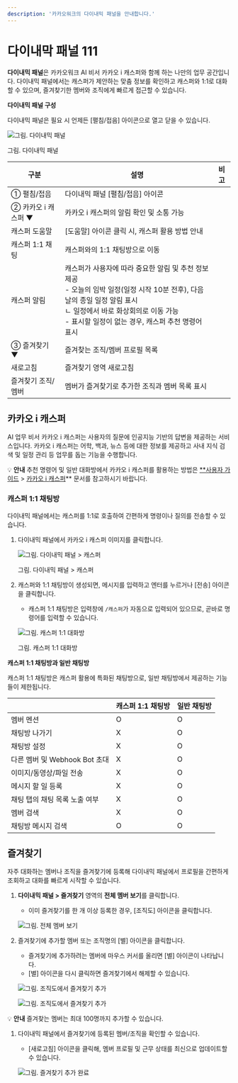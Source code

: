 ```yaml
---
description: '카카오워크의 다이내믹 패널을 안내합니다.'
---
```


# 다이내막 패널 111
**다이내믹 패널**은 카카오워크 AI 비서 카카오 i 캐스퍼와 함께 하는 나만의 업무 공간입니다. 다이내믹 패널에서는 캐스퍼가 제안하는 맞춤 정보를 확인하고 캐스퍼와 1:1로 대화할 수 있으며, 즐겨찾기한 멤버와 조직에게 빠르게 접근할 수 있습니다. 

**다이내믹 패널 구성** 

다이내믹 패널은 필요 시 언제든 [펼침/접음] 아이콘으로 열고 닫을 수 있습니다. 

![그림. 다이내믹 패널](https://s3-us-west-2.amazonaws.com/secure.notion-static.com/c2c2526e-7554-4463-a4b3-289fc96d6b9d/%EA%B7%B8%EB%A6%BC._%EB%8B%A4%EC%9D%B4%EB%82%98%EB%AF%B9_%ED%8C%A8%EB%84%90_(2).png)

그림. 다이내믹 패널

| 구분 | 설명 | 비고 |
| --- | --- | --- |
| ① 펼침/접음 | 다이내믹 패널 [펼침/접음] 아이콘 |  |
| ② 카카오 i 캐스퍼 ▼ | 카카오 i 캐스퍼의 알림 확인 및 소통 가능 |  |
|      캐스퍼 도움말 | [도움말] 아이콘 클릭 시, 캐스퍼 활용 방법 안내 |  |
|      캐스퍼 1:1 채팅 | 캐스퍼와의 1:1 채팅방으로 이동 |  |
|      캐스퍼 알림 | 캐스퍼가 사용자에 따라 중요한 알림 및 추천 정보 제공<br>- 오늘의 임박 일정(일정 시작 10분 전후), 다음 날의 종일 일정 알림 표시 <br>ㄴ 일정에서 바로 화상회의로 이동 가능<br>- 표시할 일정이 없는 경우, 캐스퍼 추천 명령어 표시 |  |
| ③ 즐겨찾기 ▼ | 즐겨찾는 조직/멤버 프로필 목록 |  |
|      새로고침 | 즐겨찾기 영역 새로고침 |  |
|      즐겨찾기 조직/멤버 | 멤버가 즐겨찾기로 추가한 조직과 멤버 목록 표시 |  |

## 카카오 i 캐스퍼

AI 업무 비서 카카오 i 캐스퍼는 사용자의 질문에 인공지능 기반의 답변을 제공하는 서비스입니다. 카카오 i 캐스퍼는 어학, 백과, 뉴스 등에 대한 정보를 제공하고 사내 지식 검색 및 일정 관리 등 업무를 돕는 기능을 수행합니다. 

💡 **안내**
추천 명령어 및 일반 대화방에서 카카오 i 캐스퍼를 활용하는 방법은 [**사용자 가이드](https://www.notion.so/9-fa769d0d66bd450baabd7df78202eab2) > [카카오 i 캐스퍼](https://kakaowork.oopy.io/user/kasper)** 문서를 참고하시기 바랍니다.


### 캐스퍼 1:1 채팅방

다이내믹 패널에서는 캐스퍼를 1:1로 호출하여 간편하게 명령이나 질의를 전송할 수 있습니다. 

1. 다이내믹 패널에서 카카오 i 캐스퍼 이미지를 클릭합니다.
    
    ![그림. 다이내믹 패널 > 캐스퍼 ](https://s3-us-west-2.amazonaws.com/secure.notion-static.com/77970cf1-13f4-443f-a8e0-22c9eb5c2667/%EA%B7%B8%EB%A6%BC._%EB%8B%A4%EC%9D%B4%EB%82%98%EB%AF%B9_%ED%8C%A8%EB%84%90___%EC%BA%90%EC%8A%A4%ED%8D%BC.png)
    
    그림. 다이내믹 패널 > 캐스퍼 
    
2. 캐스퍼와 1:1 채팅방이 생성되면, 메시지를 입력하고 엔터를 누르거나 [전송] 아이콘을 클릭합니다. 
    - 캐스퍼 1:1 채팅방은 입력창에 `/캐스퍼`가 자동으로 입력되어 있으므로, 곧바로 명령어를 입력할 수 있습니다.
    
    ![그림. 캐스퍼 1:1 대화방](https://s3-us-west-2.amazonaws.com/secure.notion-static.com/51a0dd68-01f4-44ab-b4a9-7c6380a5c571/%EA%B7%B8%EB%A6%BC._%EC%BA%90%EC%8A%A4%ED%8D%BC_1_1_%EB%8C%80%ED%99%94%EB%B0%A9.png)
    
    그림. 캐스퍼 1:1 대화방
    

**캐스퍼 1:1 채팅방과 일반 채팅방**


캐스퍼 1:1 채팅방은 캐스퍼 활용에 특화된 채팅방으로, 일반 채팅방에서 제공하는 기능들이 제한됩니다.

|  | 캐스퍼 1:1 채팅방 | 일반 채팅방 |
| --- | --- | --- |
| 멤버 멘션 | O | O |
| 채팅방 나가기 | X | O |
| 채팅방 설정 | X | O |
| 다른 멤버 및 Webhook Bot 초대 | X | O |
| 이미지/동영상/파일 전송 | X | O |
| 메시지 할 일 등록 | X | O |
| 채팅 탭의 채팅 목록 노출 여부 | X | O |
| 멤버 검색 | X | O |
| 채팅방 메시지 검색 | O | O |

## 즐겨찾기

자주 대화하는 멤버나 조직을 즐겨찾기에 등록해 다이내믹 패널에서 프로필을 간편하게 조회하고 대화를 빠르게 시작할 수 있습니다. 

1. **다이내믹 패널 > 즐겨찾기** 영역의 **전체 멤버 보기**를 클릭합니다. 
    - 이미 즐겨찾기를 한 개 이상 등록한 경우, [조직도] 아이콘을 클릭합니다.
    
    ![그림. 전체 멤버 보기](https://s3-us-west-2.amazonaws.com/secure.notion-static.com/d1d45bd0-b673-46b0-81a8-f2d1b2a24594/%EA%B7%B8%EB%A6%BC._%EC%A0%84%EC%B2%B4_%EB%A9%A4%EB%B2%84_%EB%B3%B4%EA%B8%B0.png)
    
  
    
2. 즐겨찾기에 추가할 멤버 또는 조직명의 [별] 아이콘을 클릭합니다. 
    - 즐겨찾기에 추가하려는 멤버에 마우스 커서를 올리면 [별] 아이콘이 나타납니다.
    - [별] 아이콘을 다시 클릭하면 즐겨찾기에서 해제할 수 있습니다.
    
    ![그림. 조직도에서 즐겨찾기 추가](https://s3-us-west-2.amazonaws.com/secure.notion-static.com/67c26971-7256-482c-a310-076e21a25ecd/Untitled.png)
    
 
    
    ![그림. 조직도에서 즐겨찾기 추가](https://s3-us-west-2.amazonaws.com/secure.notion-static.com/b649dd7f-5336-40b6-b4c3-e546aef1fd3a/%EA%B7%B8%EB%A6%BC._%EC%A1%B0%EC%A7%81%EB%8F%84%EC%97%90%EC%84%9C_%EC%A6%90%EA%B2%A8%EC%B0%BE%EA%B8%B0_%EC%B6%94%EA%B0%80.png)
    
  
    

💡 **안내**
즐겨찾는 멤버는 최대 100명까지 추가할 수 있습니다.


1. 다이내믹 패널에서 즐겨찾기에 등록된 멤버/조직을 확인할 수 있습니다.
    - [새로고침] 아이콘을 클릭해, 멤버 프로필 및 근무 상태를 최신으로 업데이트할 수 있습니다.
    
    ![그림. 즐겨찾기 추가 완료](https://s3-us-west-2.amazonaws.com/secure.notion-static.com/ce91b9a7-8df0-4a02-a9b2-05a4376d9ec8/%EA%B7%B8%EB%A6%BC._%EC%A6%90%EA%B2%A8%EC%B0%BE%EA%B8%B0_%EC%B6%94%EA%B0%80_%EC%99%84%EB%A3%8C.png)
    
